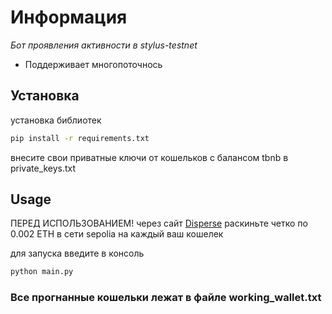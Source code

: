 # Информация
_Бот проявления активности в stylus-testnet_  
* Поддерживает многопоточнось
## Установка
установка библиотек
```bash
pip install -r requirements.txt
```
внесите свои приватные ключи от кошельков с балансом tbnb в private_keys.txt
## Usage
ПЕРЕД ИСПОЛЬЗОВАНИЕМ!
через сайт [Disperse](https://disperse.app/) раскиньте четко по 0.002 ETH в сети sepolia на каждый ваш кошелек

для запуска введите в консоль
```bash
python main.py
```
### Все прогнанные кошельки лежат в файле working_wallet.txt
